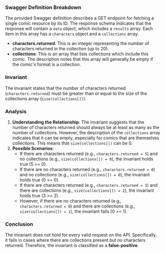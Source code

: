 ### Swagger Definition Breakdown
The provided Swagger definition describes a GET endpoint for fetching a single comic resource by its ID. The response schema indicates that the response will contain a `data` object, which includes a `results` array. Each item in this array has a `characters` object and a `collections` array.

- **characters.returned**: This is an integer representing the number of characters returned in the collection (up to 20).
- **collections**: This is an array that lists collections which include this comic. The description notes that this array will generally be empty if the comic's format is a collection.

### Invariant
The invariant states that the number of characters returned (`characters.returned`) must be greater than or equal to the size of the collections array (`size(collections[])`).

### Analysis
1. **Understanding the Relationship**: The invariant suggests that the number of characters returned should always be at least as many as the number of collections. However, the description of the `collections` array indicates that it can be empty, especially for comics that are themselves collections. This means that `size(collections[])` can be 0.
2. **Possible Scenarios**:
   - If there are characters returned (e.g., `characters.returned = 5`) and no collections (e.g., `size(collections[]) = 0`), the invariant holds true (5 >= 0).
   - If there are no characters returned (e.g., `characters.returned = 0`) and no collections (e.g., `size(collections[]) = 0`), the invariant holds true (0 >= 0).
   - If there are characters returned (e.g., `characters.returned = 3`) and there are collections (e.g., `size(collections[]) = 2`), the invariant holds true (3 >= 2).
   - However, if there are no characters returned (e.g., `characters.returned = 0`) and there are collections (e.g., `size(collections[]) = 1`), the invariant fails (0 >= 1).

### Conclusion
The invariant does not hold for every valid request on the API. Specifically, it fails in cases where there are collections present but no characters returned. Therefore, the invariant is classified as a **false-positive**.
